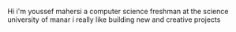 Hi i'm youssef mahersi a computer science freshman at the science university of manar 
i really like building new and creative projects 
